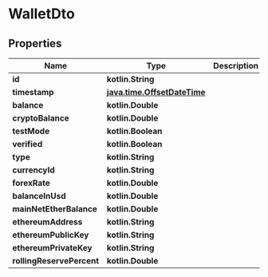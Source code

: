 
# WalletDto

## Properties
| Name | Type | Description | Notes |
| ------------ | ------------- | ------------- | ------------- |
| **id** | **kotlin.String** |  |  [optional] |
| **timestamp** | [**java.time.OffsetDateTime**](java.time.OffsetDateTime.md) |  |  [optional] |
| **balance** | **kotlin.Double** |  |  [optional] |
| **cryptoBalance** | **kotlin.Double** |  |  [optional] |
| **testMode** | **kotlin.Boolean** |  |  [optional] |
| **verified** | **kotlin.Boolean** |  |  [optional] |
| **type** | **kotlin.String** |  |  [optional] |
| **currencyId** | **kotlin.String** |  |  [optional] |
| **forexRate** | **kotlin.Double** |  |  [optional] |
| **balanceInUsd** | **kotlin.Double** |  |  [optional] |
| **mainNetEtherBalance** | **kotlin.Double** |  |  [optional] |
| **ethereumAddress** | **kotlin.String** |  |  [optional] |
| **ethereumPublicKey** | **kotlin.String** |  |  [optional] |
| **ethereumPrivateKey** | **kotlin.String** |  |  [optional] |
| **rollingReservePercent** | **kotlin.Double** |  |  [optional] |



